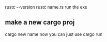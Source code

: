 rustc --version
rustc name.rs
run the exe

## make a new cargo proj 
cargo new name
now you can just use cargo run
